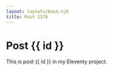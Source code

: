```yaml
---
layout: layouts/base.njk
title: Post 1176
---
```


# Post {{ id }}

This is post {{ id }} in my Eleventy project.
